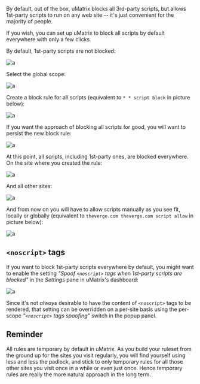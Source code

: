 By default, out of the box, uMatrix blocks all 3rd-party scripts, but allows 1st-party scripts to run on any web site -- it's just convenient for the majority of people.

If you wish, you can set up uMatrix to block all scripts by default everywhere with only a few clicks.

By default, 1st-party scripts are not blocked:

![a](https://user-images.githubusercontent.com/585534/33189052-21868182-d06d-11e7-9447-69a2f12334c4.png)

Select the global scope:

![a](https://user-images.githubusercontent.com/585534/33189061-3a4bea9a-d06d-11e7-99ba-ab95c50f5484.png)

Create a block rule for all scripts (equivalent to `* * script block` in picture below):

![a](https://user-images.githubusercontent.com/585534/33189068-52538652-d06d-11e7-9f3a-3329d0bd74ab.png)

If you want the approach of blocking all scripts for good, you will want to persist the new block rule:

![a](https://user-images.githubusercontent.com/585534/33189093-9d7f32ac-d06d-11e7-9b54-728b7cb048f1.png)

At this point, all scripts, including 1st-party ones, are blocked everywhere. On the site where you created the rule:

![a](https://user-images.githubusercontent.com/585534/33189108-bf860420-d06d-11e7-8617-08f7b9e2b96f.png)

And all other sites:

![a](https://user-images.githubusercontent.com/585534/33189144-123ff018-d06e-11e7-82f2-62920f864660.png)

And from now on you will have to allow scripts manually as you see fit, locally or globally (equivalent to `theverge.com theverge.com script allow` in picture below):

![a](https://user-images.githubusercontent.com/585534/33189212-aab6c5ce-d06e-11e7-9975-a1657fbe7eb9.png)

## `<noscript>` tags

If you want to block 1st-party scripts everywhere by default, you might want to enable the setting _"Spoof `<noscript>` tags when 1st-party scripts are blocked"_ in the _Settings_ pane in uMatrix's dashboard:

![a](https://user-images.githubusercontent.com/585534/33565583-81b505de-d8eb-11e7-89e6-76b344d164e8.png)

Since it's not _always_ desirable to have the content of `<noscript>` tags to be rendered, that setting can be overridden on a per-site basis using the per-scope _"`<noscript>` tags spoofing"_ switch in the popup panel.

## Reminder

All rules are temporary by default in uMatrix. As you build your ruleset from the ground up for the sites you visit regularly, you will find yourself using less and less the padlock, and stick to only temporary rules for all those other sites you visit once in a while or even just once. Hence temporary rules are really the more natural approach in the long term.